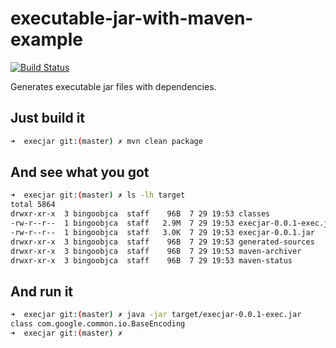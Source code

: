 # executable-jar-with-maven-example

[![Build Status](https://travis-ci.org/bingoohuang/execjar.svg?branch=develop)](https://travis-ci.org/bingoohuang/execjar)

Generates executable jar files with dependencies.

## Just build it

```bash
➜  execjar git:(master) ✗ mvn clean package

```

## And see what you got

```bash
➜  execjar git:(master) ✗ ls -lh target
total 5864
drwxr-xr-x  3 bingoobjca  staff    96B  7 29 19:53 classes
-rw-r--r--  1 bingoobjca  staff   2.9M  7 29 19:53 execjar-0.0.1-exec.jar
-rw-r--r--  1 bingoobjca  staff   3.0K  7 29 19:53 execjar-0.0.1.jar
drwxr-xr-x  3 bingoobjca  staff    96B  7 29 19:53 generated-sources
drwxr-xr-x  3 bingoobjca  staff    96B  7 29 19:53 maven-archiver
drwxr-xr-x  3 bingoobjca  staff    96B  7 29 19:53 maven-status
```

## And run it

```bash
➜  execjar git:(master) ✗ java -jar target/execjar-0.0.1-exec.jar
class com.google.common.io.BaseEncoding
➜  execjar git:(master) ✗
```
